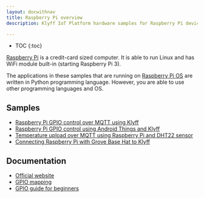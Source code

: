 ```yaml
---
layout: docwithnav
title: Raspberry Pi overview
description: Klyff IoT Platform hardware samples for Raspberry Pi devices.

---
```


* TOC
{:toc}

[Raspberry Pi](https://en.wikipedia.org/wiki/Raspberry_Pi) is a credit-card sized computer. It is able to run Linux and has WiFi module built-in (starting Raspberry Pi 3).

The applications in these samples that are running on [Raspberry Pi OS](https://www.raspberrypi.com/software/) are written in Python programming language.
However, you are able to use other programming languages and OS.

## Samples

 - [Raspberry Pi GPIO control over MQTT using Klyff](/docs/samples/raspberry/gpio/)
 - [Raspberry Pi GPIO control using Android Things and Klyff](/docs/samples/raspberry/gpio-android-things/)
 - [Temperature upload over MQTT using Raspberry Pi and DHT22 sensor](/docs/samples/raspberry/temperature/) 
 - [Connecting Raspberry Pi with Grove Base Hat to Klyff](/docs/samples/raspberry/grove/) 

## Documentation

 - [Official website](https://www.raspberrypi.org)
 - [GPIO mapping](https://en.wikipedia.org/wiki/Raspberry_Pi#General_purpose_input-output_.28GPIO.29_connector)
 - [GPIO guide for beginners](https://www.raspberrypi.com/documentation/computers/os.html)